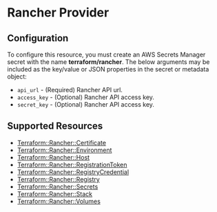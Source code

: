 # Rancher Provider

## Configuration

To configure this resource, you must create an AWS Secrets Manager secret with the name **terraform/rancher**. The below arguments may be included as the key/value or JSON properties in the secret or metadata object:

* `api_url` - (Required) Rancher API url.
* `access_key` - (Optional) Rancher API access key.
* `secret_key` - (Optional) Rancher API access key.


## Supported Resources

* [Terraform::Rancher::Certificate](../resources/rancher/Terraform-Rancher-Certificate/docs/README.md)
* [Terraform::Rancher::Environment](../resources/rancher/Terraform-Rancher-Environment/docs/README.md)
* [Terraform::Rancher::Host](../resources/rancher/Terraform-Rancher-Host/docs/README.md)
* [Terraform::Rancher::RegistrationToken](../resources/rancher/Terraform-Rancher-RegistrationToken/docs/README.md)
* [Terraform::Rancher::RegistryCredential](../resources/rancher/Terraform-Rancher-RegistryCredential/docs/README.md)
* [Terraform::Rancher::Registry](../resources/rancher/Terraform-Rancher-Registry/docs/README.md)
* [Terraform::Rancher::Secrets](../resources/rancher/Terraform-Rancher-Secrets/docs/README.md)
* [Terraform::Rancher::Stack](../resources/rancher/Terraform-Rancher-Stack/docs/README.md)
* [Terraform::Rancher::Volumes](../resources/rancher/Terraform-Rancher-Volumes/docs/README.md)